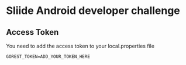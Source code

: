 # Sliide Android developer challenge 

## Access Token

You need to add the access token to your local.properties file

```GOREST_TOKEN=ADD_YOUR_TOKEN_HERE```
